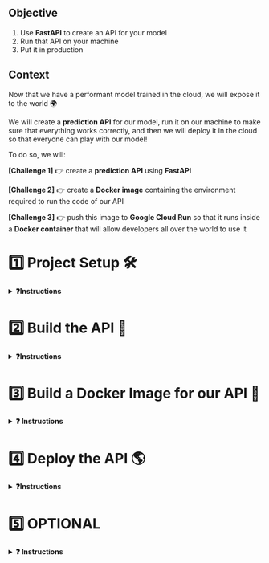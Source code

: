 ## Objective

1. Use **FastAPI** to create an API for your model
2. Run that API on your machine
3. Put it in production

## Context

Now that we have a performant model trained in the cloud, we will expose it to the world 🌍

We will create a **prediction API** for our model, run it on our machine to make sure that everything works correctly, and then we will deploy it in the cloud so that everyone can play with our model!

To do so, we will: <br>

**[Challenge 1]** 👉 create a **prediction API** using **FastAPI** <br>

**[Challenge 2]** 👉 create a **Docker image** containing the environment required to run the code of our API <br>

**[Challenge 3]** 👉 push this image to **Google Cloud Run** so that it runs inside a **Docker container** that will allow developers all over the world to use it

# 1️⃣ Project Setup 🛠

<details>
  <summary markdown='span'><strong>❓Instructions </strong></summary>

## Environment

Copy your `.env` file from the previous package version:

```bash
cp ~/code/<user.github_nickname>/{{local_path_to('07-ML-Ops/03-Automate-model-lifecycle/01-Automate-model-lifecycle')}}/.env .env
```

OR

Use the provided `env.sample`, replacing the environment variable values with yours.

## API Directory

A new `taxifare/api` directory has been added to the project to contain the code of the API along with 2 new configuration files, which can be found in your project's root directory:

```bash
.
├── Dockerfile          # 🎁 NEW: building instructions
├── MANIFEST.in         # 🎁 NEW: config file for production
├── Makefile            # good old task manager
├── README.md
├── requirements.txt    # all the dependencies you need to run the package
├── setup.py            # package installer
├── taxifare
│   ├── api             # 🎁 NEW: API directory
│   │   ├── __init__.py
│   │   └── fast.py     # 🎁 NEW: where the API lives
│   ├── interface       # package entry point
│   └── ml_logic        # ML stuff
└── tests
```

Now, have a look at the `requirements.txt`. You can see newcomers:

``` bash
# API
fastapi         # API framework
pytz            # time zone management
uvicorn         # web server
# tests
httpx           # HTTP client
pytest-asyncio  # asynchronous I/O support for pytest
```

⚠️ Make sure to perform a **clean install** of the package.

<details>
  <summary markdown='span'>❓How?</summary>

`make reinstall_package`, of course 😉

</details>

## Running the API with FastAPI and a Uvicorn Server

We provide you with a FastAPI skeleton in the `fast.py` file.

**💻 Launch the API**

<details>
  <summary markdown='span'>💡 Hint</summary>

You probably need a `uvicorn` web server with 🔥 reloading...

In case you can't find the proper syntax, keep calm, and look at your `Makefile`; we provided you with a new task: `run_api`.

If you run into the error `Address already in use`, the port `8000` on your local machine might already be occupied by another application.

You can check this by running `lsof -i :8000`. If the command returns something, then port `8000` is already in use.

In this case, specify another port in the [0, 65535] range in the `run_api` command using the `--port` parameter.
</details>

**❓ How do you consult your running API?**

<details>
  <summary markdown='span'>Answer</summary>

💡 Your API is available locally on port `8000`, unless otherwise specified 👉 [http://localhost:8000](http://localhost:8000).
Go visit it!

</details>

You have probably not seen much...yet!

**❓ Which endpoints are available?**

<details>
  <summary markdown='span'>Answer</summary>

There is only one endpoint (_partially_) implemented at the moment, the root endpoint `/`.
The "unimplemented" root page is a little raw, but remember that you can always find more info on the API using the Swagger endpoint 👉 [http://localhost:8000/docs](http://localhost:8000/docs)

</details>

</details>


# 2️⃣  Build the API 📡

<details>
  <summary markdown='span'><strong>❓Instructions </strong></summary>
An API is defined by its specifications (see [GitHub repositories API](https://docs.github.com/en/rest/repos/repos)). Below you will find the API specifications you need to implement.

## Specifications

### Root

- Denoted by the `/` character
- HTTP verb: `GET`

In order to easily test your `root` endpoint, use the following response example as a goal:
```json
{
    'greeting': 'Hello'
}
```

- 💻 Implement the **`root`** endpoint `/`
- 👀 Look at your browser 👉 **[http://localhost:8000](http://localhost:8000)**
- 🐛 Inspect the server logs and, if needed, add some **`breakpoint()`s** to debug

When and **only when** your API responds as required:
1. 🧪 **Test** your implementation with `make test_api_root`
2. 🚀 **Commit** and **push** your code!

### Prediction

- Denoted by `/predict`
- HTTP verb: `GET`
- Accepts query parameters

<br>

| Name | Type | Sample |
|---|---|---|
| pickup_datetime | DateTime | `2013-07-06 17:18:00` |
| pickup_longitude | float | `-73.950655` |
| pickup_latitude | float | `40.783282` |
| dropoff_longitude | float | `-73.950655` |
| dropoff_latitude | float | `40.783282` |
| passenger_count | int | `2` |

<br>

To easily test your `predict` endpoint, use the following response as a goal:
```json
{
    'fare_amount': 5.93
}
```

Use the following HTTP request example as a guide for which parameters this endpoint needs to accept:
```bash
GET http://localhost:8000/predict?pickup_datetime=2013-07-06 17:18:00&pickup_longitude=-73.950655&pickup_latitude=40.783282&dropoff_longitude=-73.984365&dropoff_latitude=40.769802&passenger_count=2
```

**❓ How would you proceed to implement the `/predict` endpoint? Discuss with your buddy 💬**


<details>
  <summary markdown='span'>💡 Hints</summary>

Ask yourselves the following questions:
- How should we handle the query parameters?
- How can we reuse the `taxifare` model package in the most lightweight way?
- How should we build `X_pred`? What does it look like?
- How to render the correct response?
</details>

<details>
  <summary markdown='span'>⚙️ Configuration</summary>

Have you ever put a trained model in **production** on MLflow? If not, you can use the following configuration, which assumes you already have a saved model named `taxifare_krokrob`:

``` Makefile
MODEL_TARGET=mlflow
MLFLOW_TRACKING_URI=https://mlflow.lewagon.ai
MLFLOW_EXPERIMENT=taxifare_experiment_krokrob
MLFLOW_MODEL_NAME=taxifare_krokrob
```

</details>

<details>
  <summary markdown='span'>🍔 Food for thought</summary>

- Investigate the data types of the query parameters, you may need to convert them into the types the model requires
- It's more convenient to re-use the methods available in the `taxifare/ml_logic` package rather than the main routes in `taxifare/interface`; always load the minimum amount of code possible!
- In order to make a prediction with the trained model, you must provide a valid `X_pred` but the `key` is missing!
- FastAPI can only render data types from the [Python Standard Library](https://docs.python.org/3.8/library/stdtypes.html), you may need to convert `y_pred` to match this requirement

</details>

👀 Inspect the **response** in your **browser**, and inspect the **server logs** while you're at it 👉 [http://localhost:8000/predict?pickup_datetime=2013-07-06%2017:18:00&pickup_longitude=-73.950655&pickup_latitude=40.783282&dropoff_longitude=-73.984365&dropoff_latitude=40.769802&passenger_count=2](http://localhost:8000/predict?pickup_datetime=2013-07-06%2017:18:00&pickup_longitude=-73.950655&pickup_latitude=40.783282&dropoff_longitude=-73.984365&dropoff_latitude=40.769802&passenger_count=2)

When and **only when** your API responds as required:
1. 🧪 **Test** your implementation with `make test_api_predict`
2. 🚀 **Commit** and **push** your code!

## 👏 Congrats, you've built your first ML predictive API!

<br>

### ⚡️ Faster Predictions

Did you notice your predictions were a bit slow? Why do you think that is?

The answer is visible in your logs!

We want to avoid loading the heavy Deep Learning model from MLflow at each `GET` request! The trick is to load the model into memory on startup and store it in a global variable in `app.state`, which is kept in memory and accessible across all routes!

This will prove very useful for Demo Days!

<details>
  <summary markdown='span'>⚡️ like this ⚡️</summary>

```python
app = FastAPI()
app.state.model = ...

@app.get("/predict")
...
app.state.model.predict(...)
```

</details>



</details>


# 3️⃣ Build a Docker Image for our API 🐳

<details>
  <summary markdown='span'><strong>❓ Instructions </strong></summary>

We now have a working **predictive API** that can be queried from our local machine.

We want to make it available to the world. To do that, the first step is to create a **Docker image** that contains the environment required to run the API and make it run _locally_ on Docker.

**❓ What are the 3 steps to run the API on Docker?**

<details>
  <summary markdown='span'>Answer</summary>

1. **Create** a `Dockerfile` containing the instructions to build the API
2. **Build** the image
3. **Run** the API on Docker (locally) to ensure that it is responding as required

</details>

## Setup

You need to have the Docker daemon running on your machine to be able to build and run the image.

**💻 Launch Docker Daemon**

<details>
  <summary markdown='span'>macOS</summary>

Launch the Docker app, you should see a whale on your menu bar.

<a href="https://wagon-public-datasets.s3.amazonaws.com/data-science-images/DE/macos-docker-desktop-running.png" target="_blank"><img src="https://wagon-public-datasets.s3.amazonaws.com/data-science-images/DE/macos-docker-desktop-running.png" width="150" alt="verify that Docker Desktop is running"></a>

</details>

<details>
  <summary markdown='span'>Windows WSL2 & Ubuntu</summary>

Launch the Docker app, you should see a whale on your taskbar (Windows).

<a href="https://wagon-public-datasets.s3.amazonaws.com/data-science-images/DE/windows-docker-app.png" target="_blank"><img src="https://wagon-public-datasets.s3.amazonaws.com/data-science-images/DE/windows-docker-app.png" width="150" alt="verify that Docker Desktop is running"></a>

</details>

**✅ Check whether the Docker daemon is up and running with `docker info` in your Terminal**

A nice stack of logs should print:
<br>
<a href="https://github.com/lewagon/data-setup/raw/master/images/docker_info.png" target="_blank"><img src='https://github.com/lewagon/data-setup/raw/master/images/docker_info.png' width=150></a>


## `Dockerfile`

As a reminder, here is the project directory structure:

```bash
.
├── Dockerfile          # 👉 Building instructions
├── MANIFEST.in         # 🆕 Config file for production purpose
├── Makefile            # Good old task manager
├── README.md           # Package documentation
├── requirements.txt    # All the dependencies you need to run the package
├── setup.py            # Package installer
├── taxifare
│   ├── api             # ✅ API directory
│   │   ├── __init__.py
│   │   └── fast.py     # ✅ Where the API lays
│   ├── interface       # Package entry point
│   └── ml_logic        # ML logic
└── tests               # Your favorite 🍔
```

**❓ What are the key ingredients a `Dockerfile` needs to cook a delicious Docker image?**

<details>
  <summary markdown='span'>Answer</summary>

Here are the most common instructions for any good `Dockerfile`:
- `FROM`: select a base image for our image (the environment in which we will run our code), this is usually the first instruction
- `COPY`: copy files and directories into our image (our package and the associated files, for example)
- `RUN`: execute a command **inside** of the image being built (for example, `pip install -r requirements.txt` to install package dependencies)
- `CMD`: the **main** command that will be executed when we run our **Docker image**. There can only be one `CMD` instruction in a `Dockerfile`. It is usually the last instruction!

</details>

**❓ What should the base image contain so we can build our image on top of it?**

<details>
  <summary markdown='span'>💡 Hints</summary>

You can start from a raw Linux (Ubuntu) image, but then you'll have to install Python and `pip` before installing `taxifare`!

OR

You can choose an image with Python (and pip) already installed! (recommended) ✅

</details>

**💻 In the `Dockerfile`, write the instructions needed to build the API image following these specifications:** <br>
_Feel free to use the checkboxes below to help you keep track of what you've already done_ 😉


The image should contain:
<br>
<input type="checkbox" id="dockertask1" name="dockertask1" style="margin-left: 20px;">
<label for="dockertask1"> the same Python version of your virtual env</label><br>
<input type="checkbox" id="dockertask2" name="dockertask2" style="margin-left: 20px;">
<label for="dockertask2"> all the directories from the `/taxifare` project needed to run the API</label><br>
<input type="checkbox" id="dockertask3" name="dockertask3" style="margin-left: 20px;">
<label for="dockertask3"> the list of dependencies (don't forget to install them!)</label><br>

The web server should:
<br>
<input type="checkbox" id="dockertask4" name="dockertask4" style="margin-left: 20px;">
<label for="dockertask4"> launch when a container is started from the image</label><br>
<input type="checkbox" id="dockertask5" name="dockertask5" style="margin-left: 20px;">
<label for="dockertask5"> listen to the HTTP requests coming from outside the container (see `host` parameter)</label><br>
<input type="checkbox" id="dockertask6" name="dockertask6" style="margin-left: 20px;">
<label for="dockertask6"> be able to listen to a specific port defined by an environment variable `$PORT` (see `port` parameter)</label><br>

<details>
  <summary markdown='span'>⚡️ Kickstart pack</summary>

Here is the skeleton of the `Dockerfile`:

  ```Dockerfile
  FROM image
  COPY taxifare
  COPY dependencies
  RUN install dependencies
  CMD launch API web server
  ```

</details>


**❓ How do you check if the `Dockerfile` instructions will execute what you want?**

<details>
  <summary markdown='span'>Answer</summary>

You can't at this point! 😁 You need to build the image and check if it contains everything required to run the API. Go to the next section: Build the API image.
</details>

## Build the API image

Now is the time to **build** the API image so you can check if it satisfies all requirements, and to be able to run it on Docker.

**💻 Choose a Docker image name and add it to your `.env`**.
You will be able to reuse it in the `docker` commands:

``` bash
GCR_IMAGE=taxifare
```

**💻 Then, make sure you are in the directory of the `Dockefile` and build `.`** :

```bash
docker build --tag=$GCR_IMAGE:dev .
```


**💻 Once built, the image should be visible in the list of images built with the following command**:

``` bash
docker images
```
<img src='https://wagon-public-datasets.s3.amazonaws.com/data-science-images/07-ML-OPS/docker_images.png'>

🤔 The image you are looking for does not appear in the list? Ask for help 🙋‍♂️

## Check the API Image

Now that the image is built, let's verify that it satisfies the specifications to run the predictive API. Docker comes with a handy command to **interactively** communicate with the shell of the image:

``` bash
docker run -it -e PORT=8000 -p 8000:8000 $GCR_IMAGE:dev sh
```

<details>
  <summary markdown='span'>🤖 Command composition</summary>

- `docker run $GCR_IMAGE`: run the image
- `-it`: enable the interactive mode
- `-e PORT=8000`: specify the environment variable `$PORT` to which the image should listen
- `sh`: launch a shell console
</details>

A shell console should open, you are now inside the image 👏

**💻 Verify that the image is correctly set up:**

<input type="checkbox" id="dockertask7" name="dockertask7" style="margin-left: 20px;">
<label for="dockertask7"> The python version is the same as in your virtual env</label><br>
<input type="checkbox" id="dockertask8" name="dockertask8" style="margin-left: 20px;">
<label for="dockertask8"> The `/taxifare` directory exists</label><br>
<input type="checkbox" id="dockertask9" name="dockertask9" style="margin-left: 20px;">
<label for="dockertask9"> The `requirements.txt` file exists</label><br>
<input type="checkbox" id="dockertask10" name="dockertask10" style="margin-left: 20px;">
<label for="dockertask10"> The dependencies are all installed</label><br>

<details>
  <summary markdown='span'>🙈 Solution</summary>

- `python --version` to check the Python version
- `ls` to check the presence of the files and directories
- `pip list` to check if requirements are installed
</details>

Exit the terminal and stop the container at any moment with:

``` bash
exit
```

**✅ ❌ All good? If something is missing, you will probably need to fix your `Dockerfile` and re-build the image**

## Run the API Image

In the previous section you learned how to interact with the shell inside the image. Now is the time to run the predictive API image and test if the API responds as it should.

**💻 Try to actually run the image**

You want to `docker run ...` without the `sh` command at the end, so as to trigger the `CMD` line of your Dockerfile, instead of just opening a shell.

``` bash
docker run -it -e PORT=8000 -p 8000:8000 $GCR_IMAGE:dev
```

**😱 It is probably crashing with errors involving environment variables**

**❓ What's wrong? What's the difference between your local environment and your image environment? 💬 Discuss with your buddy.**

<details>
  <summary markdown='span'>Answer</summary>

There is **no** `.env` in the image! The image has **no** access to the environment variables 😈
</details>

**💻 Adapt the run command so the `.env` is sent to the image (use `docker run --help` to help you!)**

<details>
  <summary markdown='span'>🙈 Solution</summary>

`--env-file` to the rescue!

```bash
docker run -e PORT=8000 -p 8000:8000 --env-file your/path/to/.env $GCR_IMAGE:dev
```
</details>

**❓ How would you check that the image runs correctly?**

<details>
  <summary markdown='span'>💡 Hints</summary>

The API should respond in your browser, go visit it!

Also, you can check if the image runs with `docker ps` in a new Terminal tab or window

</details>


### It's alive! 😱 🎉

<br>


**👀 Inspect your browser response 👉 [http://localhost:8000/predict?pickup_datetime=2013-07-06%2017:18:00&pickup_longitude=-73.950655&pickup_latitude=40.783282&dropoff_longitude=-73.984365&dropoff_latitude=40.769802&passenger_count=2](http://localhost:8000/predict?pickup_datetime=2013-07-06%2017:18:00&pickup_longitude=-73.950655&pickup_latitude=40.783282&dropoff_longitude=-73.984365&dropoff_latitude=40.769802&passenger_count=2)**

**🛑 You can stop your container with `docker container stop <CONTAINER_ID>`**


## 👏 Congrats, you've built your first ML predictive API inside a Docker container!

<br>


</details>


# 4️⃣ Deploy the API 🌎

<details>
  <summary markdown='span'><strong>❓Instructions </strong></summary>

Now that we have built a **predictive API** Docker image that we can run on our local machine, we are 2 steps away from deploying; we just need to:
- push the **Docker image** to **Google Container Registry**
- deploy the image on **Google Cloud Run** so that it gets instantiated into a **Docker container**

## Lightweight Image

As a responsible ML Engineer, you know that the size of an image is important when it comes to production. Depending on the base image you used in your `Dockerfile`, the API image could be huge:
- `python:3.8.12-buster` 👉 `3.9GB`
- `python:3.8.12-slim`   👉 `3.1GB`
- `python:3.8.12-alpine` 👉 `3.1GB`

**❓ What is the heaviest requirement used by your API?**

<details>
  <summary markdown='span'>Answer</summary>

No doubt it is `tensorflow` with 1.1GB! Let's find a base image that is already optimized for it.
</details>

**📝 Change your base image [Only for Intel processor users]**

<details>
  <summary markdown='span'>Instructions</summary>

Let's use a [tensorflow docker image](https://hub.docker.com/r/tensorflow/tensorflow) instead! It's a Ubuntu with Python and Tensorflow already installed!

- 💻 Update your `Dockerfile` base image with either `tensorflow/tensorflow:2.10.0` (if you are on an Intel processor only)

- 💻 Remove `tensorflow` from your `requirements.txt` because it is now pre-build with the image.

- 💻 Build a lightweight local image of your API (you can use a tag:'light' on this new image to differentiate it from the heavy one built previously: `docker build --tag=$GCR_IMAGE:light .`

- ✅ Make sure the API is still up and running

- 👀 Inspect the space saved with `docker images` and feel happy
</details>

</br>

## Prod image (finally!)

👏 Everything runs fine on your local machine. Great. We will now deploy your image on servers that are going to run these containers online for you.

However, note that these servers (Google Cloud Run servers) will be running on **AMD/Intel x86 processors**, not ARM/M1, as most cloud providers still run on Intel.

<details>
  <summary markdown='span'><strong>🚨 If you have Mac Silicon (M-chips) or ARM CPU, read carefully</strong></summary>

The solution is to use one image to test your code locally (you have just done it above), and another one to push your code to production.

- Open your `Dockerfile`
- Change back your base image to `FROM --platform=linux/amd64 tensorflow/tensorflow:2.10.0`
- This will tell Docker to build the image specifically for Intel/AMD processors: Give it a new tag:'light-intel':  `docker build -t $GCR_IMAGE:light-intel .`
- You will **not** be able to run this image locally, but this is the one you will be able push online to the GCP servers!
- You should now have 3 images: $GCR_IMAGE:dev, $GCR_IMAGE:light, $GCR_IMAGE:light-intel

</details>


**📝 Make a final image tagged "prod", by removing useless python packages**
- Create `requirement_prod.txt` by stripping-out `requirement.txt` from anything you will not need in production (e.g pytest, ipykernel, matplotlib etc...)
- Build your final image and tag it `docker build -t $GCR_IMAGE:light-intel .`


## Push our prod image to Google Container Registry

**❓What is the purpose of Google Container Registry?**

<details>
  <summary markdown='span'>Answer</summary>

**Google Container Registry** is a cloud storage service for Docker images with the purpose of allowing **Cloud Run** or **Kubernetes Engine** to serve them.

It is, in a way, similar to **GitHub** allowing you to store your git repositories in the cloud — except Google Container Registry lacks a dedicated user interface and additional services such as `forks` and `pull requests`).

</details>

### Setup

First, let's make sure to enable the [Google Container Registry API](https://console.cloud.google.com/flows/enableapi?apiid=containerregistry.googleapis.com&redirect=https://cloud.google.com/container-registry/docs/quickstart) for your project in GCP.

Once this is done, let's allow the `docker` command to push an image to GCP.

``` bash
gcloud auth configure-docker
```

### Build and Push the Image to GCR

Now we are going to build our image again. This should be pretty fast since Docker is smart and is going to reuse all the building blocks that were previously used to build the prediction API image.

Add a `GCR_REGION` variable to your project configuration and set it to `eu.gcr.io`.

``` bash
docker build -t $GCR_REGION/$GCP_PROJECT/$GCR_IMAGE:prod .
```

Again, let's make sure that our image runs correctly, so as to avoid wasting time pushing a broken image to the cloud.

``` bash
docker run -e PORT=8000 -p 8000:8000 --env-file .env $GCR_REGION/$GCP_PROJECT/$GCR_IMAGE:prod
```
Visit [http://localhost:8000/](http://localhost:8000/) and check whether the API is running as expected.

We can now push our image to Google Container Registry.

``` bash
docker push $GCR_REGION/$GCP_PROJECT/$GCR_IMAGE:prod
```

The image should be visible in the [GCP console](https://console.cloud.google.com/gcr/).

## Deploy the Container Registry Image to Google Cloud Run

Add a `--memory` flag to your project configuration and set it to `2Gi` (use `GCR_MEMORY` in `.env`)

👉 This will allow your container to run with **2GiB (= [Gibibyte](https://simple.wikipedia.org/wiki/Gibibyte))** of memory

**❓ How does Cloud Run know the values of the environment variables to be passed to your container? Discuss with your buddy 💬**

<details>
  <summary markdown='span'>Answer</summary>

It does not. You need to provide a list of environment variables to your container when you deploy it 😈

</details>

**💻 Using the `gcloud run deploy --help` documentation, identify a parameter that allows you to pass environment variables to your container on deployment**

<details>
  <summary markdown='span'>🙈 Solution</summary>

The `--env-vars-file` is the correct one!

```bash
gcloud run deploy --env-vars-file .env.yaml
```

Tough luck, the `--env-vars-file` parameter takes as input the name of a YAML (pronounced "yemil") file containing the list of environment variables to be passed to the container.

</details>

**💻 Create a `.env.yaml` file containing all the necessary environment variables**

You can use the provided `.env.sample.yaml` file as a source for the syntax (do not forget to update the values of the parameters).

<details>
  <summary markdown='span'>🙈 Solution</summary>

Create a new `.env.yaml` file containing the variables of your `.env` file in the YAML format:

``` yaml
DATA_SIZE: "10k"
VAL_SIZE: "10k"
CHUNK_SIZE: "2000"
```

👉 All values should be strings

</details>

**❓ What is the purpose of Cloud Run?**

<details>
  <summary markdown='span'>Answer</summary>

Cloud Run will instantiate the image into a container and run the `CMD` instruction inside of the `Dockerfile` of the image. This last step will start the `uvicorn` server, thus serving our **predictive API** to the world 🌍

</details>

Let's run one last command 🤞

``` bash
gcloud run deploy --image $GCR_REGION/$GCP_PROJECT/$GCR_IMAGE:prod --memory $GCR_MEMORY --region $GCP_REGION --env-vars-file .env.yaml
```

After confirmation, you should see something like this, indicating that the service is live 🎉

```bash
Service name (wagon-data-tpl-image):
Allow unauthenticated invocations to [wagon-data-tpl-image] (y/N)?  y

Deploying container to Cloud Run service [wagon-data-tpl-image] in project [le-wagon-data] region [europe-west1]
✓ Deploying new service... Done.
  ✓ Creating Revision... Revision deployment finished. Waiting for health check to begin.
  ✓ Routing traffic...
  ✓ Setting IAM Policy...
Done.
Service [wagon-data-tpl-image] revision [wagon-data-tpl-image-00001-kup] has been deployed and is serving 100 percent of traffic.
Service URL: https://wagon-data-tpl-image-xi54eseqrq-ew.a.run.app
```

Any developer in the world 🌍 is now able to browse to the deployed url and get a prediction using the API 🤖!

⚠️ Keep in mind that you pay for the service as long as it is up 💸

<details>
  <summary markdown='span'>Hint</summary>

You can look for any running instances using

``` bash
gcloud compute instances list
```

You can shut down any instance with

``` bash
gcloud compute instances stop $INSTANCE
```

</details>

## 👏 Congrats, you deployed your first ML predictive API!

<br>

## Once you are done with Docker...

...you may stop (or kill) the image!

``` bash
docker stop 152e5b79177b  # ⚠️ use the correct CONTAINER ID
docker kill 152e5b79177b  # ☢️ only if the image refuses to stop (did someone create an ∞ loop?)
```
Remember to stop the Docker daemon in order to free resources on your machine once you are done using it.

<details>
  <summary markdown='span'>macOS</summary>

Stop the `Docker.app` by clicking on **whale > Quit Docker Desktop** in the menu bar.
</details>

<details>
  <summary markdown='span'>Windows WSL2/Ubuntu</summary>

Stop the Docker app by right-clicking the whale on your taskbar.
</details>

</details>


# 5️⃣ OPTIONAL

<details>
  <summary markdown='span'><strong>❓ Instructions </strong></summary>

## 1) Create a /POST request to be able to return batch predictions

Let's look at our `/GET` route format

```bash
http://localhost:8000/predict?pickup_datetime=2014-07-06&19:18:00&pickup_longitude=-73.950655&pickup_latitude=40.783282&dropoff_longitude=-73.984365&dropoff_latitude=40.769802&passenger_count=2
```

🤯 How would you send a prediction request for 1000 rows at once?

The URL query string (everything after `?` in the URL above) is not able to send a large volume of data.

### Welcome to `/POST` HTTP Requests

- Your goal is to be able to send a batch of 1000 new predictions at once!
- Try to read more about POST in the [FastAPI docs](https://fastapi.tiangolo.com/tutorial/body/#request-body-path-query-parameters), and implement it in your package

## 2) Read about sending images 📸 via /POST requests to CNN models

In anticipation of your Demo Day, you might be wondering how to send unstructured data like images (or videos, sounds, etc.) to your Deep Learning model in prod.


👉 Bookmark [Le Wagon - data-template](https://github.com/lewagon/data-templates), and try to understand & reproduce the project boilerplate called "[sending-images-streamlit-fastapi](https://github.com/lewagon/data-templates/tree/main/project-boilerplates/sending-images-streamlit-fastapi)"


</details>
